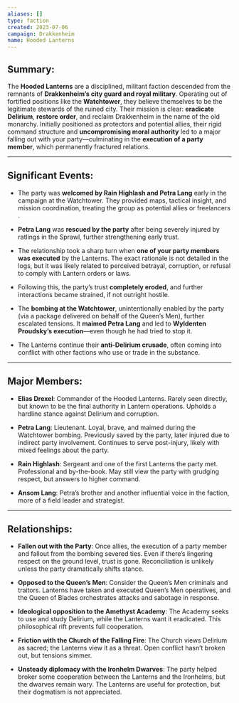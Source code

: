 ```yaml
---
aliases: []
type: faction
created: 2023-07-06
campaign: Drakkenheim
name: Hooded Lanterns
---
```

## Summary:

The **Hooded Lanterns** are a disciplined, militant faction descended from the remnants of **Drakkenheim’s city guard and royal military**. Operating out of fortified positions like the **Watchtower**, they believe themselves to be the legitimate stewards of the ruined city. Their mission is clear: **eradicate Delirium**, **restore order**, and reclaim Drakkenheim in the name of the old monarchy. Initially positioned as protectors and potential allies, their rigid command structure and **uncompromising moral authority** led to a major falling out with your party—culminating in the **execution of a party member**, which permanently fractured relations.

---

## Significant Events:

- The party was **welcomed by Rain Highlash and Petra Lang** early in the campaign at the Watchtower. They provided maps, tactical insight, and mission coordination, treating the group as potential allies or freelancers​.
    
- **Petra Lang** was **rescued by the party** after being severely injured by ratlings in the Sprawl, further strengthening early trust​.
    
- The relationship took a sharp turn when **one of your party members was executed** by the Lanterns. The exact rationale is not detailed in the logs, but it was likely related to perceived betrayal, corruption, or refusal to comply with Lantern orders or laws.
    
- Following this, the party’s trust **completely eroded**, and further interactions became strained, if not outright hostile.
    
- The **bombing at the Watchtower**, unintentionally enabled by the party (via a package delivered on behalf of the Queen’s Men), further escalated tensions. It **maimed Petra Lang** and led to **Wyldenten Proudsky’s execution**—even though he had tried to stop it​.
    
- The Lanterns continue their **anti-Delirium crusade**, often coming into conflict with other factions who use or trade in the substance.
    

---

## Major Members:

- **Elias Drexel**: Commander of the Hooded Lanterns. Rarely seen directly, but known to be the final authority in Lantern operations. Upholds a hardline stance against Delirium and corruption.
    
- **Petra Lang**: Lieutenant. Loyal, brave, and maimed during the Watchtower bombing. Previously saved by the party, later injured due to indirect party involvement. Continues to serve post-injury, likely with mixed feelings about the party​.
    
- **Rain Highlash**: Sergeant and one of the first Lanterns the party met. Professional and by-the-book. May still view the party with grudging respect, but answers to higher command​.
    
- **Ansom Lang**: Petra’s brother and another influential voice in the faction, more of a field leader and strategist.
    

---

## Relationships:

- **Fallen out with the Party**: Once allies, the execution of a party member and fallout from the bombing severed ties. Even if there’s lingering respect on the ground level, trust is gone. Reconciliation is unlikely unless the party dramatically shifts stance.
    
- **Opposed to the Queen’s Men**: Consider the Queen’s Men criminals and traitors. Lanterns have taken and executed Queen’s Men operatives, and the Queen of Blades orchestrates attacks and sabotage in response.
    
- **Ideological opposition to the Amethyst Academy**: The Academy seeks to use and study Delirium, while the Lanterns want it eradicated. This philosophical rift prevents full cooperation.
    
- **Friction with the Church of the Falling Fire**: The Church views Delirium as sacred; the Lanterns view it as a threat. Open conflict hasn’t broken out, but tensions simmer.
    
- **Unsteady diplomacy with the Ironhelm Dwarves**: The party helped broker some cooperation between the Lanterns and the Ironhelms, but the dwarves remain wary. The Lanterns are useful for protection, but their dogmatism is not appreciated.